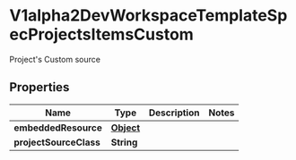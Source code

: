 

# V1alpha2DevWorkspaceTemplateSpecProjectsItemsCustom

Project's Custom source
## Properties

Name | Type | Description | Notes
------------ | ------------- | ------------- | -------------
**embeddedResource** | [**Object**](.md) |  | 
**projectSourceClass** | **String** |  | 



